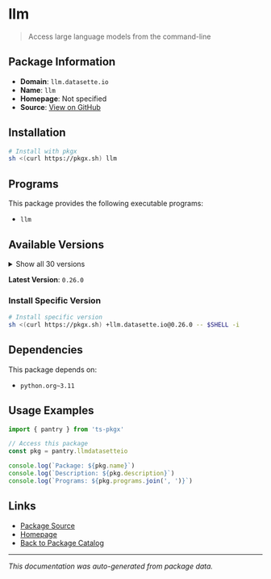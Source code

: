# llm

> Access large language models from the command-line

## Package Information

- **Domain**: `llm.datasette.io`
- **Name**: `llm`
- **Homepage**: Not specified
- **Source**: [View on GitHub](https://github.com/pkgxdev/pantry/tree/main/projects/llm.datasette.io/package.yml)

## Installation

```bash
# Install with pkgx
sh <(curl https://pkgx.sh) llm
```

## Programs

This package provides the following executable programs:

- `llm`

## Available Versions

<details>
<summary>Show all 30 versions</summary>

- `0.26.0`, `0.25.0`, `0.24.2`, `0.24.1`, `0.24.0`
- `0.23.0`, `0.22.0`, `0.21.0`, `0.20.0`, `0.19.1`
- `0.19.0`, `0.18.0`, `0.17.1`, `0.17.0`, `0.16.0`
- `0.15.0`, `0.14.0`, `0.13.1`, `0.13.0`, `0.12.0`
- `0.11.2`, `0.11.1`, `0.11.0`, `0.10.0`, `0.9.0`
- `0.8.1`, `0.8.0`, `0.7.1`, `0.7.0`, `0.6.1`

</details>

**Latest Version**: `0.26.0`

### Install Specific Version

```bash
# Install specific version
sh <(curl https://pkgx.sh) +llm.datasette.io@0.26.0 -- $SHELL -i
```

## Dependencies

This package depends on:

- `python.org~3.11`

## Usage Examples

```typescript
import { pantry } from 'ts-pkgx'

// Access this package
const pkg = pantry.llmdatasetteio

console.log(`Package: ${pkg.name}`)
console.log(`Description: ${pkg.description}`)
console.log(`Programs: ${pkg.programs.join(', ')}`)
```

## Links

- [Package Source](https://github.com/pkgxdev/pantry/tree/main/projects/llm.datasette.io/package.yml)
- [Homepage](#)
- [Back to Package Catalog](../package-catalog.md)

---

*This documentation was auto-generated from package data.*
